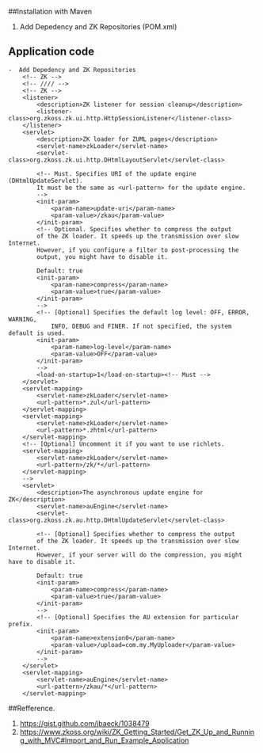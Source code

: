 ##Installation with Maven
1. Add Depedency and ZK Repositories (POM.xml)

## Application code 
	-  Add Depedency and ZK Repositories
		<!-- ZK -->
		<!-- //// -->
		<!-- ZK -->
		<listener>
			<description>ZK listener for session cleanup</description>
			<listener-class>org.zkoss.zk.ui.http.HttpSessionListener</listener-class>
		</listener>
		<servlet>
			<description>ZK loader for ZUML pages</description>
			<servlet-name>zkLoader</servlet-name>
			<servlet-class>org.zkoss.zk.ui.http.DHtmlLayoutServlet</servlet-class>

			<!-- Must. Specifies URI of the update engine (DHtmlUpdateServlet).
			It must be the same as <url-pattern> for the update engine.
			-->
			<init-param>
				<param-name>update-uri</param-name>
				<param-value>/zkau</param-value>
			</init-param>
			<!-- Optional. Specifies whether to compress the output
			of the ZK loader. It speeds up the transmission over slow Internet.
			However, if you configure a filter to post-processing the
			output, you might have to disable it.

			Default: true
			<init-param>
				<param-name>compress</param-name>
				<param-value>true</param-value>
			</init-param>
			-->
			<!-- [Optional] Specifies the default log level: OFF, ERROR, WARNING,
				INFO, DEBUG and FINER. If not specified, the system default is used.
			<init-param>
				<param-name>log-level</param-name>
				<param-value>OFF</param-value>
			</init-param>
			-->
			<load-on-startup>1</load-on-startup><!-- Must -->
		</servlet>
		<servlet-mapping>
			<servlet-name>zkLoader</servlet-name>
			<url-pattern>*.zul</url-pattern>
		</servlet-mapping>
		<servlet-mapping>
			<servlet-name>zkLoader</servlet-name>
			<url-pattern>*.zhtml</url-pattern>
		</servlet-mapping>
		<!-- [Optional] Uncomment it if you want to use richlets.
		<servlet-mapping>
			<servlet-name>zkLoader</servlet-name>
			<url-pattern>/zk/*</url-pattern>
		</servlet-mapping>
		-->
		<servlet>
			<description>The asynchronous update engine for ZK</description>
			<servlet-name>auEngine</servlet-name>
			<servlet-class>org.zkoss.zk.au.http.DHtmlUpdateServlet</servlet-class>

			<!-- [Optional] Specifies whether to compress the output
			of the ZK loader. It speeds up the transmission over slow Internet.
			However, if your server will do the compression, you might have to disable it.

			Default: true
			<init-param>
				<param-name>compress</param-name>
				<param-value>true</param-value>
			</init-param>
			-->
			<!-- [Optional] Specifies the AU extension for particular prefix.
			<init-param>
				<param-name>extension0</param-name>
				<param-value>/upload=com.my.MyUploader</param-value>
			</init-param>
			-->
		</servlet>
		<servlet-mapping>
			<servlet-name>auEngine</servlet-name>
			<url-pattern>/zkau/*</url-pattern>
		</servlet-mapping>
	

##Refference.
1. https://gist.github.com/jbaeck/1038479
2. https://www.zkoss.org/wiki/ZK_Getting_Started/Get_ZK_Up_and_Running_with_MVC#Import_and_Run_Example_Application